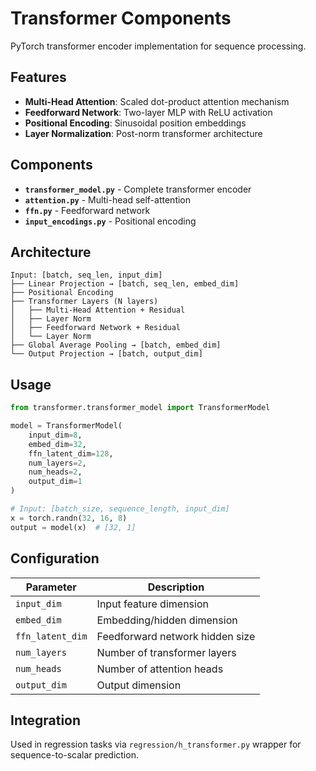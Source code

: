 # Transformer Components

PyTorch transformer encoder implementation for sequence processing.

## Features

- **Multi-Head Attention**: Scaled dot-product attention mechanism
- **Feedforward Network**: Two-layer MLP with ReLU activation
- **Positional Encoding**: Sinusoidal position embeddings
- **Layer Normalization**: Post-norm transformer architecture

## Components

- **`transformer_model.py`** - Complete transformer encoder
- **`attention.py`** - Multi-head self-attention
- **`ffn.py`** - Feedforward network
- **`input_encodings.py`** - Positional encoding

## Architecture

```
Input: [batch, seq_len, input_dim]
├── Linear Projection → [batch, seq_len, embed_dim]
├── Positional Encoding
├── Transformer Layers (N layers)
│   ├── Multi-Head Attention + Residual
│   ├── Layer Norm
│   ├── Feedforward Network + Residual
│   └── Layer Norm
├── Global Average Pooling → [batch, embed_dim]
└── Output Projection → [batch, output_dim]
```

## Usage

```python
from transformer.transformer_model import TransformerModel

model = TransformerModel(
    input_dim=8,
    embed_dim=32,
    ffn_latent_dim=128,
    num_layers=2,
    num_heads=2,
    output_dim=1
)

# Input: [batch_size, sequence_length, input_dim]
x = torch.randn(32, 16, 8)
output = model(x)  # [32, 1]
```

## Configuration

| Parameter | Description |
|-----------|-------------|
| `input_dim` | Input feature dimension |
| `embed_dim` | Embedding/hidden dimension |
| `ffn_latent_dim` | Feedforward network hidden size |
| `num_layers` | Number of transformer layers |
| `num_heads` | Number of attention heads |
| `output_dim` | Output dimension |

## Integration

Used in regression tasks via `regression/h_transformer.py` wrapper for sequence-to-scalar prediction.